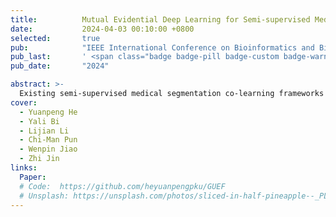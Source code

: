 ```yaml
---
title:          Mutual Evidential Deep Learning for Semi-supervised Medical Image Segmentation
date:           2024-04-03 00:10:00 +0800
selected:       true
pub:            "IEEE International Conference on Bioinformatics and Biomedicine 2024 (IEEE BIBM 2024)"
pub_last:       ' <span class="badge badge-pill badge-custom badge-warning">CCF B</span>'
pub_date:       "2024"

abstract: >-
  Existing semi-supervised medical segmentation co-learning frameworks have realized that model performance can be diminished by the biases in model recognition caused by low-quality pseudo-labels. Due to the averaging nature of their pseudo-label integration strategy, they fail to explore the reliability of pseudo-labels from different sources. In this paper, we propose a mutual evidential deep learning (MEDL) framework that offers a potentially viable solution for pseudo-label generation in semi-supervised learning from two perspectives. First, we introduce networks with different architectures to generate complementary evidence for unlabeled samples and adopt an improved class-aware evidential fusion to guide the confident synthesis of evidential predictions sourced from diverse architectural networks. Second, utilizing the uncertainty in the fused evidence, we design an asymptotic Fisher information-based evidential learning strategy. This strategy enables the model to initially focus on unlabeled samples with more reliable pseudo-labels, gradually shifting attention to samples with lower-quality pseudo-labels while avoiding over-penalization of mislabeled classes in high data uncertainty samples. Additionally, for labeled data, we continue to adopt an uncertainty-driven asymptotic learning strategy, gradually guiding the model to focus on challenging voxels. Extensive experiments on five mainstream datasets have demonstrated that MEDL achieves state-of-the-art performance.
cover:          
  - Yuanpeng He
  - Yali Bi
  - Lijian Li
  - Chi-Man Pun
  - Wenpin Jiao
  - Zhi Jin
links:
  Paper: 
  # Code:  https://github.com/heyuanpengpku/GUEF
  # Unsplash: https://unsplash.com/photos/sliced-in-half-pineapple--_PLJZmHZzk
---
```

